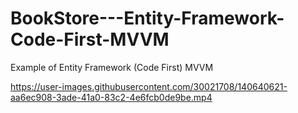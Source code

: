 # BookStore---Entity-Framework-Code-First-MVVM

Example of Entity Framework (Code First) MVVM



https://user-images.githubusercontent.com/30021708/140640621-aa6ec908-3ade-41a0-83c2-4e6fcb0de9be.mp4


